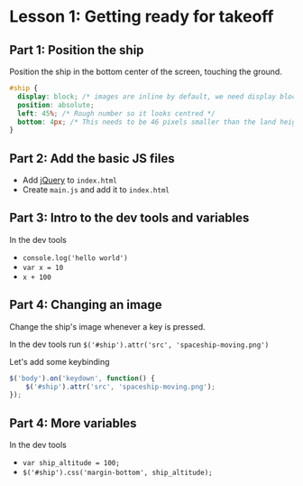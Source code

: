 # Lesson 1: Getting ready for takeoff

## Part 1: Position the ship

Position the ship in the bottom center of the screen, touching the ground.

```css
#ship {
  display: block; /* images are inline by default, we need display block to use position absolute */
  position: absolute;
  left: 45%; /* Rough number so it looks centred */
  bottom: 4px; /* This needs to be 46 pixels smaller than the land height, due to image whitespace */
}
```


## Part 2: Add the basic JS files

- Add [jQuery](https://developers.google.com/speed/libraries/devguide#jquery) to `index.html`
- Create `main.js` and add it to `index.html`


## Part 3: Intro to the dev tools and variables

In the dev tools    
- `console.log('hello world')`
- `var x = 10`
- `x + 100`


## Part 4: Changing an image

Change the ship's image whenever a key is pressed.

In the dev tools run `$('#ship').attr('src', 'spaceship-moving.png')`

Let's add some keybinding

```js
$('body').on('keydown', function() {
    $('#ship').attr('src', 'spaceship-moving.png');
});
```


## Part 4: More variables
In the dev tools    
- `var ship_altitude = 100;`
- `$('#ship').css('margin-bottom', ship_altitude);`

